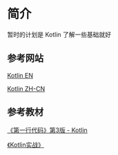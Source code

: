 # 简介

暂时的计划是 Kotlin 了解一些基础就好

## 参考网站

[Kotlin EN](https://kotlinlang.org/docs/reference/)

[Kotlin ZH-CN](https://www.kotlincn.net/docs/reference/)

## 参考教材

[《第一行代码》第3版 - Kotlin](https://book.douban.com/subject/34996842/)

[《Kotlin实战》](https://book.douban.com/subject/27093660/)

